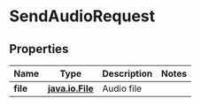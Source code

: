 
# SendAudioRequest

## Properties
Name | Type | Description | Notes
------------ | ------------- | ------------- | -------------
**file** | [**java.io.File**](java.io.File.md) | Audio file | 



